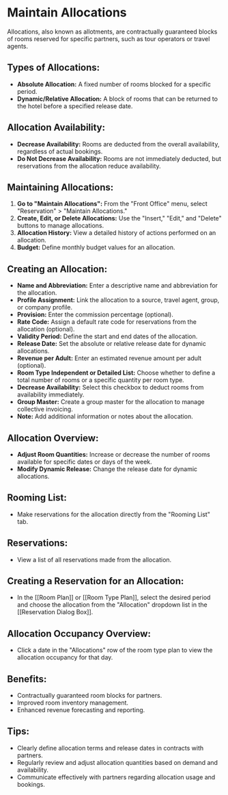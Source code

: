 # Maintain Allocations

Allocations, also known as allotments, are contractually guaranteed blocks of rooms reserved for specific partners, such as tour operators or travel agents. 

## Types of Allocations:

* **Absolute Allocation:**  A fixed number of rooms blocked for a specific period.
* **Dynamic/Relative Allocation:**  A block of rooms that can be returned to the hotel before a specified release date.

## Allocation Availability:

* **Decrease Availability:**  Rooms are deducted from the overall availability, regardless of actual bookings.
* **Do Not Decrease Availability:**  Rooms are not immediately deducted, but reservations from the allocation reduce availability.

## Maintaining Allocations:

1. **Go to "Maintain Allocations":**  From the "Front Office" menu, select "Reservation" > "Maintain Allocations."
2. **Create, Edit, or Delete Allocations:** Use the "Insert," "Edit," and "Delete" buttons to manage allocations.
3. **Allocation History:**  View a detailed history of actions performed on an allocation.
4. **Budget:**  Define monthly budget values for an allocation. 

## Creating an Allocation:

* **Name and Abbreviation:** Enter a descriptive name and abbreviation for the allocation.
* **Profile Assignment:**  Link the allocation to a source, travel agent, group, or company profile.
* **Provision:** Enter the commission percentage (optional).
* **Rate Code:**  Assign a default rate code for reservations from the allocation (optional).
* **Validity Period:** Define the start and end dates of the allocation.
* **Release Date:**  Set the absolute or relative release date for dynamic allocations.
* **Revenue per Adult:** Enter an estimated revenue amount per adult (optional).
* **Room Type Independent or Detailed List:** Choose whether to define a total number of rooms or a specific quantity per room type. 
* **Decrease Availability:**  Select this checkbox to deduct rooms from availability immediately.
* **Group Master:** Create a group master for the allocation to manage collective invoicing. 
* **Note:**  Add additional information or notes about the allocation.

## Allocation Overview:

* **Adjust Room Quantities:** Increase or decrease the number of rooms available for specific dates or days of the week.
* **Modify Dynamic Release:** Change the release date for dynamic allocations.

## Rooming List:

* Make reservations for the allocation directly from the "Rooming List" tab.

## Reservations:

* View a list of all reservations made from the allocation.

## Creating a Reservation for an Allocation:

* In the [[Room Plan]] or [[Room Type Plan]], select the desired period and choose the allocation from the "Allocation" dropdown list in the [[Reservation Dialog Box]].

## Allocation Occupancy Overview:

* Click a date in the "Allocations" row of the room type plan to view the allocation occupancy for that day.

## Benefits:

* Contractually guaranteed room blocks for partners.
* Improved room inventory management.
* Enhanced revenue forecasting and reporting.

## Tips:

* Clearly define allocation terms and release dates in contracts with partners. 
* Regularly review and adjust allocation quantities based on demand and availability.
* Communicate effectively with partners regarding allocation usage and bookings.